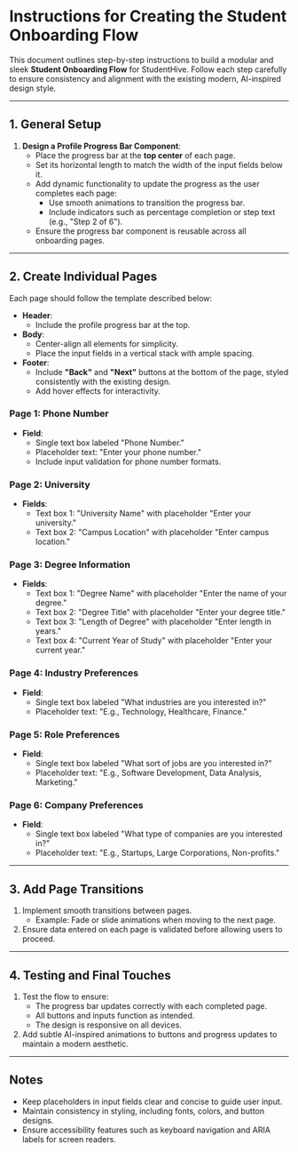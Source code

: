 # Instructions for Creating the Student Onboarding Flow

This document outlines step-by-step instructions to build a modular and sleek **Student Onboarding Flow** for StudentHive. Follow each step carefully to ensure consistency and alignment with the existing modern, AI-inspired design style.

---

## 1. General Setup


1. **Design a Profile Progress Bar Component**:
   - Place the progress bar at the **top center** of each page.
   - Set its horizontal length to match the width of the input fields below it.
   - Add dynamic functionality to update the progress as the user completes each page:
     - Use smooth animations to transition the progress bar.
     - Include indicators such as percentage completion or step text (e.g., "Step 2 of 6").
   - Ensure the progress bar component is reusable across all onboarding pages.

---

## 2. Create Individual Pages

Each page should follow the template described below:
- **Header**:
  - Include the profile progress bar at the top.
- **Body**:
  - Center-align all elements for simplicity.
  - Place the input fields in a vertical stack with ample spacing.
- **Footer**:
  - Include **"Back"** and **"Next"** buttons at the bottom of the page, styled consistently with the existing design.
  - Add hover effects for interactivity.

### Page 1: Phone Number
- **Field**: 
  - Single text box labeled "Phone Number."
  - Placeholder text: "Enter your phone number."
  - Include input validation for phone number formats.

### Page 2: University
- **Fields**:
  - Text box 1: "University Name" with placeholder "Enter your university."
  - Text box 2: "Campus Location" with placeholder "Enter campus location."

### Page 3: Degree Information
- **Fields**:
  - Text box 1: "Degree Name" with placeholder "Enter the name of your degree."
  - Text box 2: "Degree Title" with placeholder "Enter your degree title."
  - Text box 3: "Length of Degree" with placeholder "Enter length in years."
  - Text box 4: "Current Year of Study" with placeholder "Enter your current year."

### Page 4: Industry Preferences
- **Field**:
  - Single text box labeled "What industries are you interested in?"
  - Placeholder text: "E.g., Technology, Healthcare, Finance."

### Page 5: Role Preferences
- **Field**:
  - Single text box labeled "What sort of jobs are you interested in?"
  - Placeholder text: "E.g., Software Development, Data Analysis, Marketing."

### Page 6: Company Preferences
- **Field**:
  - Single text box labeled "What type of companies are you interested in?"
  - Placeholder text: "E.g., Startups, Large Corporations, Non-profits."

---

## 3. Add Page Transitions
1. Implement smooth transitions between pages.
   - Example: Fade or slide animations when moving to the next page.
2. Ensure data entered on each page is validated before allowing users to proceed.

---

## 4. Testing and Final Touches
1. Test the flow to ensure:
   - The progress bar updates correctly with each completed page.
   - All buttons and inputs function as intended.
   - The design is responsive on all devices.
2. Add subtle AI-inspired animations to buttons and progress updates to maintain a modern aesthetic.

---

## Notes
- Keep placeholders in input fields clear and concise to guide user input.
- Maintain consistency in styling, including fonts, colors, and button designs.
- Ensure accessibility features such as keyboard navigation and ARIA labels for screen readers.
